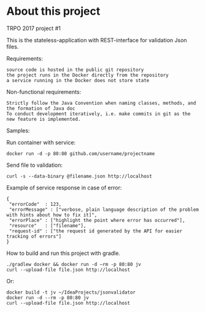 # About this project

TRPO 2017 project #1

This is the stateless-application with REST-interface for validation Json files.

Requirements:

    source code is hosted in the public git repository
    the project runs in the Docker directly from the repository
    a service running in the Docker does not store state

Non-functional requirements:

    Strictly follow the Java Convention when naming classes, methods, and the formation of Java doc
    To conduct development iteratively, i.e. make commits in git as the new feature is implemented.

Samples:

Run container with service:

    docker run -d -p 80:80 github.com/username/projectname

Send file to validation:

    curl -s --data-binary @filename.json http://localhost

Example of service response in case of error:

    {
     "errorCode"  : 123,
     "errorMessage" : ["verbose, plain language description of the problem with hints about how to fix it]",
     "errorPlace" : ["highlight the point where error has occurred"],
     "resource"   : ["filename"],
     "request-id" : ["the request id generated by the API for easier tracking of errors"]
    }

How to build and run this project with gradle.
 
    ./gradlew docker && docker run -d —rm -p 80:80 jv
    curl --upload-file file.json http://localhost
 
 Or:
 
    docker build -t jv ~/IdeaProjects/jsonvalidator
    docker run -d --rm -p 80:80 jv
    curl --upload-file file.json http://localhost
